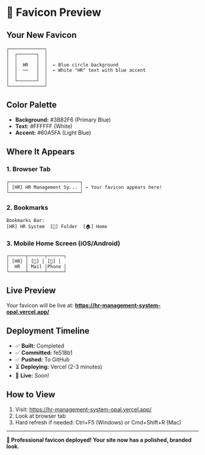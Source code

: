 # 🎨 Favicon Preview

## Your New Favicon

```
┌─────────────┐
│  ┌───────┐  │
│  │       │  │
│  │  HR   │  │  ← Blue circle background
│  │  ──   │  │  ← White "HR" text with blue accent
│  │       │  │
│  └───────┘  │
└─────────────┘
```

## Color Palette

- **Background:** #3B82F6 (Primary Blue)
- **Text:** #FFFFFF (White)
- **Accent:** #60A5FA (Light Blue)

## Where It Appears

### 1. Browser Tab

```
┌──────────────────────────┐
│ [HR] HR Management Sy... │ ← Your favicon appears here!
└──────────────────────────┘
```

### 2. Bookmarks

```
Bookmarks Bar:
[HR] HR System  [📁] Folder  [🏠] Home
```

### 3. Mobile Home Screen (iOS/Android)

```
┌──────┬──────┬──────┐
│ [HR] │ [📧] │ [📱] │
│  HR  │ Mail │Phone │
└──────┴──────┴──────┘
```

## Live Preview

Your favicon will be live at:
**https://hr-management-system-opal.vercel.app/**

## Deployment Timeline

- ✅ **Built:** Completed
- ✅ **Committed:** fe518b1
- ✅ **Pushed:** To GitHub
- ⏳ **Deploying:** Vercel (2-3 minutes)
- 🎯 **Live:** Soon!

## How to View

1. Visit: https://hr-management-system-opal.vercel.app/
2. Look at browser tab
3. Hard refresh if needed: Ctrl+F5 (Windows) or Cmd+Shift+R (Mac)

---

**🎉 Professional favicon deployed! Your site now has a polished, branded look.**
